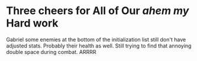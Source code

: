 # Three cheers for All of Our *ahem my* Hard work 
Gabriel some enemies at the bottom of the initialization list still don't have adjusted stats. Probably their health as well. Still trying to find that annoying double space during combat. ARRRR
